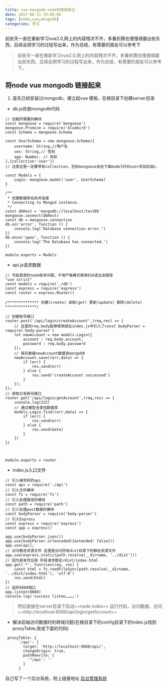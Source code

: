 ```yaml
---
title: vue-mongodb-node的使用笔记
date: 2017-06-11 19:09:04
tags: [node,vue,mongodb]
categories: 学习
---
```


前些天一直在重新学习vue2.0,网上的内容残次不齐，多番折腾也慢慢琢磨出些东西，后续会把学习的过程写出来，作为总结，有需要的朋友可以参考下
<!-- more -->


> 前些天一直在重新学习vue2.0,网上的内容残次不齐，多番折腾也慢慢琢磨出些东西，后续会把学习的过程写出来，作为总结，有需要的朋友可以参考下。

## 将node vue mongodb 链接起来

1. 首先已经安装过mongodb，建立起vue 模板，在根目录下创建server目录

- db.js存放mongodb代码

```
// 加载所需要的模块
const mongoose = require('mongoose')
mongoose.Promise = require('bluebird')
const Schema = mongoose.Schema

const UserSchema = new mongoose.Schema({
    username: String,//用户名
    sex: String,// 性别
    age: Number, // 年龄
},{collection:'user'}) 
// 注意这里一定要带有collection，否则mongoose会在下面model时对user添加后缀s.

const Models = {
    Login: mongoose.model('user', UserSchema)
}

/**
 * 创建数据库名称并连接
 * Connecting to Mongod instance.
 */
const dbHost = 'mongodb://localhost/testDb'
mongoose.connect(dbHost)
const db = mongoose.connection
db.on('error', function () {
    console.log('Database connection error.')
})
db.once('open', function () {
    console.log('The Database has connected.')
})

module.exports = Models

```
- api.js请求数据

```
// 可能是我的node版本问题，不用严格模式使用ES6语法会报错
"use strict"
const models = require('./db')
const express = require('express')
const router = express.Router()

/************** 创建(create) 读取(get) 更新(update) 删除(delete) **************/

// 创建账号接口
router.post('/api/login/createAccount',(req,res) => {
    // 这里的req.body能够使用就在index.js中引入了const bodyParser = require('body-parser')
    let newAccount = new models.Login({
        account : req.body.account,
        password : req.body.password
    });
    // 保存数据newAccount数据进mongoDB
    newAccount.save((err,data) => {
        if (err) {
            res.send(err)
        } else {
            res.send('createAccount successed')
        }
    });
});
// 获取已有账号接口
router.get('/api/login/getAccount',(req,res) => {
    console.log(222)
    // 通过模型去查找数据库
    models.Login.find((err,data) => {
        if (err) {
            res.send(err)
        } else {
            res.send(data)
        }
    })
})

    

module.exports = router

```
- index.js入口文件

```
// 引入编写好的api
const api = require('./api')
// 引入文件模块
const fs = require('fs')
// 引入处理路径的模块
const path = require('path')
// 引入处理post数据的模块
const bodyParser = require('body-parser')
// 引入Express
const express = require('express')
const app = express()

app.use(bodyParser.json())
app.use(bodyParser.urlencoded({extended: false}))
app.use(api);
// 访问静态资源文件 这里是访问所有dist目录下的静态资源文件
app.use(express.static(path.resolve(__dirname, '../dist')))
// 因为是单页应用 所有请求都走/dist/index.html
app.get('*', function(req, res) {
    const html = fs.readFileSync(path.resolve(__dirname, '../dist/index.html'), 'utf-8')
    res.send(html)
})
// 监听8088端口
app.listen(8088)
console.log('success listen…………')

```

> 然后直接在server目录下启动==node index== 运行代码，访问数据，访问++http://localhost:8088/api/login/getAccount++

- 解决前端访问数据时的跨域问题(在根目录下的config目录下的index.js找到proxyTable,改成下面的代码)

```
 proxyTable: {
      '/api': {
        target: 'http://localhost:8088/api/',
        changeOrigin: true,
        pathRewrite: {
          '^/api': ''
        }
      }

```


自己写了一个后台系统，附上链接地址 [后台管理系统](https://github.com/dragonnahs/login_work)
